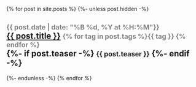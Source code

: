 <ul>
  {% for post in site.posts %}
    {%- unless post.hidden -%}
      <h2>
      <small style="color: grey;">{{ post.date | date: "%B %d, %Y at %H:%M"}}</small>
      <br>
      <a href="{{ post.url }}">{{ post.title }}</a> <small style="color: grey;">{% for tag in post.tags %}<span><b>{{ tag }} </b></span>{% endfor %}</small>
      <br>
      {%- if post.teaser -%}
        <small>{{ post.teaser }}</small>
      {%- endif -%}
      </h2>
    {%- endunless -%}
  {% endfor %}
</ul>
